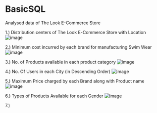 # BasicSQL
Analysed data of The Look E-Commerce Store

1.) Distribution centers of The Look E-Commerce Store with Location
![image](https://user-images.githubusercontent.com/100945160/156884779-07343efd-800e-44a0-857a-40fa1682ca45.png)



2.) Minimum cost incurred by each brand for manufacturing Swim Wear
![image](https://user-images.githubusercontent.com/100945160/156886012-b4da7960-a515-43b9-b9dc-6447990c2c5f.png)



3.) No. of Products available in each product category
![image](https://user-images.githubusercontent.com/100945160/156886259-061611d1-827a-4ec6-b01e-5723401bd6d6.png)



4.)  No. Of Users in each City (in Descending Order)
![image](https://user-images.githubusercontent.com/100945160/156886507-78407d1e-47c9-4ee5-b572-d01ecf879d95.png)


5.) Maximum Price charged by each Brand along with Product name
![image](https://user-images.githubusercontent.com/100945160/156884573-a10353b1-be08-4ac4-baeb-31161103bf35.png)


6.) Types of Products Available for each Gender
![image](https://user-images.githubusercontent.com/100945160/156887635-8996fd16-fa33-4f2a-9a1b-d058de478219.png)


7.)
